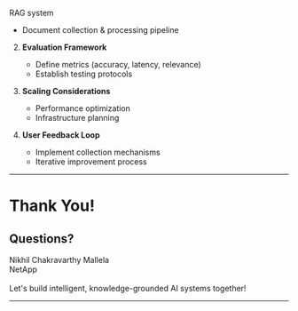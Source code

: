  RAG system
   - Document collection & processing pipeline

2. **Evaluation Framework**
   - Define metrics (accuracy, latency, relevance)
   - Establish testing protocols

3. **Scaling Considerations**
   - Performance optimization
   - Infrastructure planning

4. **User Feedback Loop**
   - Implement collection mechanisms
   - Iterative improvement process

<!-- 
SPEAKER NOTES:

Here's a proposed roadmap for our RAG implementation at NetApp.

First, we'll develop a prototype - a minimal viable RAG system with a basic document processing pipeline. This will let us test the concept with real documents and queries.

Next, we'll create an evaluation framework with defined metrics for accuracy, latency, and relevance. We'll establish testing protocols to ensure consistent measurement.

Once we've validated the prototype, we'll address scaling considerations. This includes performance optimization for handling larger document sets and infrastructure planning for deployment.

Finally, we'll implement user feedback mechanisms to continuously improve the system. This iterative approach will help us refine both the technical implementation and the user experience.

I propose we start with a small pilot in the customer support domain, where we can quickly demonstrate value and gather feedback before expanding to other areas.
-->

---

<!-- Thank You Slide -->
# Thank You!

## Questions?

<div class="center">
Nikhil Chakravarthy Mallela<br>
NetApp<br><br>

<span class="highlight">
Let's build intelligent, knowledge-grounded AI systems together!
</span>
</div>

<!-- 
SPEAKER NOTES:

Thank you all for your attention today!

We've covered the complete RAG workflow - from understanding what RAG is and why it's valuable, through the key components and implementation steps, to best practices and use cases.

The code and implementation guide we've discussed today are available in our GitHub repository, along with additional resources for deeper learning.

I believe RAG represents an opportunity for us at NetApp to enhance how we leverage our extensive technical documentation and knowledge bases, both internally and for our customers.

I'd be happy to answer any questions you might have about RAG implementation, specific use cases at NetApp, or next steps for our pilot project.

Thank you!
-->

---
